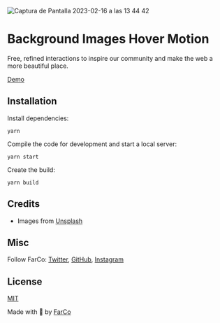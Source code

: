 ![Captura de Pantalla 2023-02-16 a las 13 44 42](https://user-images.githubusercontent.com/854320/219371048-c0ac610d-fc7b-478a-ab03-89b68f4c55da.jpg)

# Background Images Hover Motion

Free, refined interactions to inspire our community and make the web a more beautiful place.

[Demo](https://farco-background-motion.onrender.com/)


## Installation

Install dependencies:

```
yarn
```

Compile the code for development and start a local server:

```
yarn start
```

Create the build:

```
yarn build
```

## Credits

- Images from [Unsplash](https://unsplash.com/)

## Misc

Follow FarCo: [Twitter](https://twitter.com/farco_studio), [GitHub](https://github.com/farco-studio), [Instagram](https://www.instagram.com/farco_studio/)

## License
[MIT](LICENSE)

Made with :green_heart: by [FarCo](http://www.farcostudio.com)


